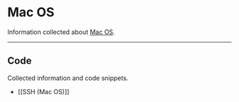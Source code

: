 # Mac OS

Information collected about [Mac OS](https://support.apple.com/macos).

---

## Code

Collected information and code snippets.

- [[SSH (Mac OS)]]